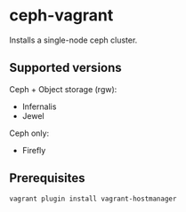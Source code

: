 # ceph-vagrant

Installs a single-node ceph cluster.

## Supported versions

Ceph + Object storage (rgw):
- Infernalis
- Jewel

Ceph only:
- Firefly

## Prerequisites
```
vagrant plugin install vagrant-hostmanager
```
